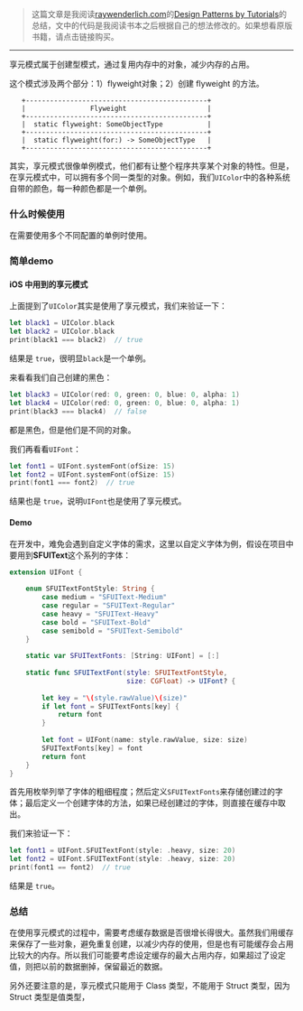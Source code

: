 > 这篇文章是我阅读[raywenderlich.com](https://store.raywenderlich.com)的[Design Patterns by Tutorials](https://store.raywenderlich.com/products/design-patterns-by-tutorials)的总结，文中的代码是我阅读书本之后根据自己的想法修改的。如果想看原版书籍，请点击链接购买。

***

享元模式属于创建型模式，通过复用内存中的对象，减少内存的占用。

这个模式涉及两个部分：1）flyweight对象；2）创建 flyweight 的方法。

```
   +---------------------------------------------+ 
   |                Flyweight                    |
   +---------------------------------------------+ 
   |  static flyweight: SomeObjectType           |
   +---------------------------------------------+ 
   |  static flyweight(for:) -> SomeObjectType   |
   +---------------------------------------------+ 
```

其实，享元模式很像单例模式，他们都有让整个程序共享某个对象的特性。但是，在享元模式中，可以拥有多个同一类型的对象。例如，我们`UIColor`中的各种系统自带的颜色，每一种颜色都是一个单例。

### 什么时候使用

在需要使用多个不同配置的单例时使用。

### 简单demo

#### iOS 中用到的享元模式

上面提到了`UIColor`其实是使用了享元模式，我们来验证一下：

```swift
let black1 = UIColor.black
let black2 = UIColor.black
print(black1 === black2)  // true
```

结果是 `true`，很明显`black`是一个单例。

来看看我们自己创建的黑色：

```swift
let black3 = UIColor(red: 0, green: 0, blue: 0, alpha: 1)
let black4 = UIColor(red: 0, green: 0, blue: 0, alpha: 1)
print(black3 === black4)  // false
```

都是黑色，但是他们是不同的对象。

我们再看看`UIFont`：

```swift
let font1 = UIFont.systemFont(ofSize: 15)
let font2 = UIFont.systemFont(ofSize: 15)
print(font1 === font2)  // true
```

结果也是 `true`，说明`UIFont`也是使用了享元模式。

#### Demo

在开发中，难免会遇到自定义字体的需求，这里以自定义字体为例，假设在项目中要用到**SFUIText**这个系列的字体：

```swift
extension UIFont {
    
    enum SFUITextFontStyle: String {
        case medium = "SFUIText-Medium"
        case regular = "SFUIText-Regular"
        case heavy = "SFUIText-Heavy"
        case bold = "SFUIText-Bold"
        case semibold = "SFUIText-Semibold"
    }
    
    static var SFUITextFonts: [String: UIFont] = [:]
    
    static func SFUITextFont(style: SFUITextFontStyle,
                             size: CGFloat) -> UIFont? {
        
        let key = "\(style.rawValue)\(size)"
        if let font = SFUITextFonts[key] {
            return font
        }
        
        let font = UIFont(name: style.rawValue, size: size)
        SFUITextFonts[key] = font
        return font
    }
}
```

首先用枚举列举了字体的粗细程度；然后定义`SFUITextFonts`来存储创建过的字体；最后定义一个创建字体的方法，如果已经创建过的字体，则直接在缓存中取出。

我们来验证一下：

```swift
let font1 = UIFont.SFUITextFont(style: .heavy, size: 20)
let font2 = UIFont.SFUITextFont(style: .heavy, size: 20)
print(font1 == font2)  // true
```

结果是 `true`。


### 总结

在使用享元模式的过程中，需要考虑缓存数据是否很增长得很大。虽然我们用缓存来保存了一些对象，避免重复创建，以减少内存的使用，但是也有可能缓存会占用比较大的内存。所以我们可能要考虑设定缓存的最大占用内存，如果超过了设定值，则把以前的数据删掉，保留最近的数据。

另外还要注意的是，享元模式只能用于 Class 类型，不能用于 Struct 类型，因为 Struct 类型是值类型，
